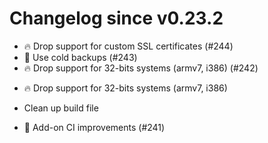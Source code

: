 # Changelog since v0.23.2
- 🔥 Drop support for custom SSL certificates (#244) 
- 🥶 Use cold backups (#243) 
- 🔥 Drop support for 32-bits systems (armv7, i386) (#242)

* 🔥 Drop support for 32-bits systems (armv7, i386)

* Clean up build file 
- 🚀 Add-on CI improvements (#241) 
